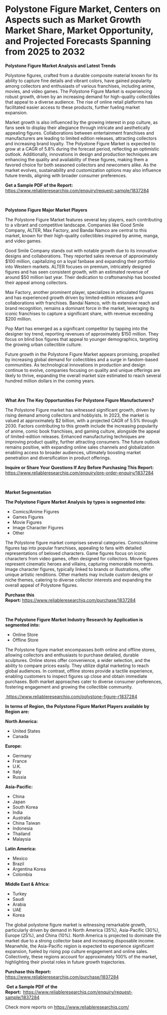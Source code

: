 <p><h1>Polystone Figure Market, Centers on Aspects such as Market Growth Market Share, Market Opportunity, and Projected Forecasts Spanning from 2025 to 2032</h1></p><p><strong>Polystone Figure Market Analysis and Latest Trends</strong></p>
<p><p>Polystone figures, crafted from a durable composite material known for its ability to capture fine details and vibrant colors, have gained popularity among collectors and enthusiasts of various franchises, including anime, movies, and video games. The Polystone Figure Market is experiencing robust growth, driven by an increasing demand for high-quality collectibles that appeal to a diverse audience. The rise of online retail platforms has facilitated easier access to these products, further fueling market expansion.</p><p>Market growth is also influenced by the growing interest in pop culture, as fans seek to display their allegiance through intricate and aesthetically appealing figures. Collaborations between entertainment franchises and manufacturers are leading to limited edition releases, attracting collectors and increasing brand loyalty. The Polystone Figure Market is expected to grow at a CAGR of 5.8% during the forecast period, reflecting an optimistic outlook. Additionally, innovations in design and production techniques are enhancing the quality and availability of these figures, making them a favored choice for both seasoned collectors and newcomers alike. As the market evolves, sustainability and customization options may also influence future trends, aligning with broader consumer preferences.</p></p>
<p><strong>Get a Sample PDF of the Report:&nbsp;</strong> <a href="https://www.reliableresearchiq.com/enquiry/request-sample/1837284?utm_campaign=3299&utm_medium=2&utm_source=Github&utm_content=ia&utm_term=05042025&utm_id=polystone-figure">https://www.reliableresearchiq.com/enquiry/request-sample/1837284</a></p>
<p>&nbsp;</p>
<p><strong>Polystone Figure Major Market Players</strong></p>
<p><p>The Polystone Figure Market features several key players, each contributing to a vibrant and competitive landscape. Companies like Good Smile Company, ALTER, Max Factory, and Bandai Namco are central to this market, known for their high-quality collectibles inspired by anime, manga, and video games. </p><p>Good Smile Company stands out with notable growth due to its innovative designs and collaborations. They reported sales revenue of approximately $100 million, capitalizing on a loyal fanbase and expanding their portfolio into Western markets. ALTER focuses on premium, intricately designed figures and has seen consistent growth, with an estimated revenue of around $50 million last year. Their dedication to craftsmanship has boosted their appeal among collectors.</p><p>Max Factory, another prominent player, specializes in articulated figures and has experienced growth driven by limited-edition releases and collaborations with franchises. Bandai Namco, with its extensive reach and brand recognition, remains a dominant force in the market, leveraging its iconic franchises to capture a significant share, with revenue exceeding $200 million.</p><p>Pop Mart has emerged as a significant competitor by tapping into the designer toy trend, reporting revenues of approximately $150 million. They focus on blind box figures that appeal to younger demographics, targeting the growing urban collectible culture.</p><p>Future growth in the Polystone Figure Market appears promising, propelled by increasing global demand for collectibles and a surge in fandom-based communities. As technological innovations in production and design continue to evolve, companies focusing on quality and unique offerings are likely to thrive, expanding the overall market size estimated to reach several hundred million dollars in the coming years.</p></p>
<p>&nbsp;</p>
<p><strong>What Are The Key Opportunities For Polystone Figure Manufacturers?</strong></p>
<p><p>The Polystone Figure market has witnessed significant growth, driven by rising demand among collectors and hobbyists. In 2023, the market is valued at approximately $2 billion, with a projected CAGR of 5.5% through 2030. Factors contributing to this growth include the increasing popularity of anime, comic book franchises, and gaming culture, alongside the appeal of limited-edition releases. Enhanced manufacturing techniques are improving product quality, further attracting consumers. The future outlook remains positive, with expanding online sales channels and globalization enabling access to broader audiences, ultimately boosting market penetration and diversification in product offerings.</p></p>
<p><strong>Inquire or Share Your Questions If Any Before Purchasing This Report:</strong> <a href="https://www.reliableresearchiq.com/enquiry/pre-order-enquiry/1837284?utm_campaign=3299&utm_medium=2&utm_source=Github&utm_content=ia&utm_term=05042025&utm_id=polystone-figure">https://www.reliableresearchiq.com/enquiry/pre-order-enquiry/1837284</a></p>
<p>&nbsp;</p>
<p><strong>Market Segmentation</strong></p>
<p><strong>The Polystone Figure Market Analysis by types is segmented into:</strong></p>
<p><ul><li>Comics/Anime Figures</li><li>Games Figures</li><li>Movie Figures</li><li>Image Character Figures</li><li>Other</li></ul></p>
<p><p>The Polystone figure market comprises several categories. Comics/Anime figures tap into popular franchises, appealing to fans with detailed representations of beloved characters. Game figures focus on iconic characters from video games, often designed for collectors. Movie figures represent cinematic heroes and villains, capturing memorable moments. Image character figures, typically linked to brands or illustrations, offer unique artistic renditions. Other markets may include custom designs or niche themes, catering to diverse collector interests and expanding the overall appeal of Polystone figures.</p></p>
<p><strong>Purchase this Report:&nbsp;</strong><a href="https://www.reliableresearchiq.com/purchase/1837284?utm_campaign=3299&utm_medium=2&utm_source=Github&utm_content=ia&utm_term=05042025&utm_id=polystone-figure">https://www.reliableresearchiq.com/purchase/1837284</a></p>
<p>&nbsp;</p>
<p><strong>The Polystone Figure Market Industry Research by Application is segmented into:</strong></p>
<p><ul><li>Online Store</li><li>Offline Store</li></ul></p>
<p><p>The Polystone figure market encompasses both online and offline stores, allowing collectors and enthusiasts to purchase detailed, durable sculptures. Online stores offer convenience, a wider selection, and the ability to compare prices easily. They utilize digital marketing to reach global audiences. In contrast, offline stores provide a tactile experience, enabling customers to inspect figures up close and obtain immediate purchases. Both market approaches cater to diverse consumer preferences, fostering engagement and growing the collectible community.</p></p>
<p><a href="https://www.reliableresearchiq.com/polystone-figure-r1837284?utm_campaign=3299&utm_medium=2&utm_source=Github&utm_content=ia&utm_term=05042025&utm_id=polystone-figure">&nbsp;https://www.reliableresearchiq.com/polystone-figure-r1837284</a></p>
<p><strong>In terms of Region, the Polystone Figure Market Players available by Region are:</strong></p>
<p>
    <p> <strong> North America: </strong>
        <ul>
            <li>United States</li>
            <li>Canada</li>
        </ul>
        </p> 
    <p> <strong> Europe: </strong>
        <ul>
            <li>Germany</li>
            <li>France</li>
            <li>U.K.</li>
            <li>Italy</li>
            <li>Russia</li>
        </ul>
        </p> 
    <p> <strong> Asia-Pacific: </strong>
        <ul>
            <li>China</li>
            <li>Japan</li>
            <li>South Korea</li>
            <li>India</li>
            <li>Australia</li>
            <li>China Taiwan</li>
            <li>Indonesia</li>
            <li>Thailand</li>
            <li>Malaysia</li>
        </ul>
        </p> 
    <p> <strong> Latin America: </strong>
        <ul>
            <li>Mexico</li>
            <li>Brazil</li>
            <li>Argentina Korea</li>
            <li>Colombia</li>
        </ul>
        </p> 
    <p> <strong> Middle East & Africa: </strong>
        <ul>
            <li>Turkey</li>
            <li>Saudi</li>
            <li>Arabia</li>
            <li>UAE</li>
            <li>Korea</li>
        </ul>
    </p>
    </p>
<p><p>The global polystone figure market is witnessing remarkable growth, particularly driven by demand in North America (35%), Asia-Pacific (30%), Europe (25%), and China (10%). North America is projected to dominate the market due to a strong collector base and increasing disposable income. Meanwhile, the Asia-Pacific region is expected to experience significant expansion, fueled by rising pop culture engagement and online sales. Collectively, these regions account for approximately 100% of the market, highlighting their pivotal roles in future growth trajectories.</p></p>
<p><strong>Purchase this Report: </strong><a href="https://www.reliableresearchiq.com/purchase/1837284?utm_campaign=3299&utm_medium=2&utm_source=Github&utm_content=ia&utm_term=05042025&utm_id=polystone-figure">https://www.reliableresearchiq.com/purchase/1837284</a></p>
<p>&nbsp;<strong>Get a Sample PDF of the Report:&nbsp;&nbsp;</strong><a href="https://www.reliableresearchiq.com/enquiry/request-sample/1837284?utm_campaign=3299&utm_medium=2&utm_source=Github&utm_content=ia&utm_term=05042025&utm_id=polystone-figure">https://www.reliableresearchiq.com/enquiry/request-sample/1837284</a></p>
<p><strong></strong></p>
<p>Check more reports on <a href="https://www.reliableresearchiq.com/?utm_campaign=3299&utm_medium=2&utm_source=Github&utm_content=ia&utm_term=05042025&utm_id=polystone-figure">https://www.reliableresearchiq.com/</a></p>
